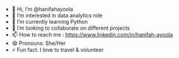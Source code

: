 - 👋 Hi, I’m @hanifahayoola
- 👀 I’m interested in data analytics role
- 🌱 I’m currently learning Python 
- 💞️ I’m looking to collaborate on different projects
- 📫 How to reach me : https://www.linkedin.com/in/hanifah-ayoola
- 😄 Pronouns: She/Her
- ⚡ Fun fact: I love to travel & volunteer

<!---
hanifahayoola/hanifahayoola is a ✨ special ✨ repository because its `README.md` (this file) appears on your GitHub profile.
You can click the Preview link to take a look at your changes.
--->
